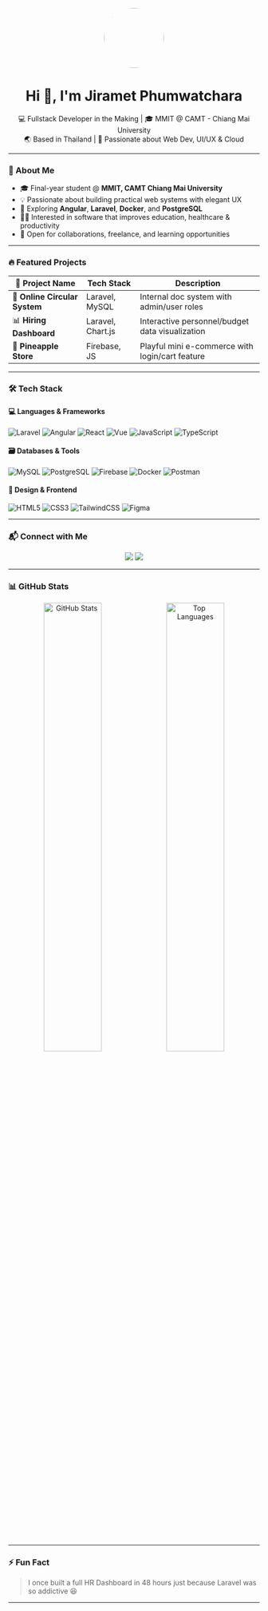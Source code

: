 <p align="center">
  <img src="https://avatars.githubusercontent.com/u/00000000?v=4" width="120" style="border-radius: 50%;" />
</p>

<h1 align="center">Hi 👋, I'm <strong>Jiramet Phumwatchara </strong></h1>

<p align="center">
💻 Fullstack Developer in the Making | 🎓 MMIT @ CAMT - Chiang Mai University <br>
🌏 Based in Thailand | 🚀 Passionate about Web Dev, UI/UX & Cloud
</p>

---

### 🧠 About Me

- 🎓 Final-year student @ **MMIT, CAMT Chiang Mai University**
- 💡 Passionate about building practical web systems with elegant UX
- 🚀 Exploring **Angular**, **Laravel**, **Docker**, and **PostgreSQL**
- 🧑‍💻 Interested in software that improves education, healthcare & productivity
- 🤝 Open for collaborations, freelance, and learning opportunities

---

### 🔥 Featured Projects

| 🚀 Project Name | Tech Stack | Description |
|----------------|------------|-------------|
| 🧾 **Online Circular System** | Laravel, MySQL | Internal doc system with admin/user roles |
| 📊 **Hiring Dashboard** | Laravel, Chart.js | Interactive personnel/budget data visualization |
| 🍍 **Pineapple Store** | Firebase, JS | Playful mini e-commerce with login/cart feature |

---

### 🛠️ Tech Stack

#### 💻 Languages & Frameworks  
![Laravel](https://img.shields.io/badge/Laravel-F55247?style=for-the-badge&logo=laravel&logoColor=white)
![Angular](https://img.shields.io/badge/Angular-DD0031?style=for-the-badge&logo=angular&logoColor=white)
![React](https://img.shields.io/badge/React-61DAFB?style=for-the-badge&logo=react&logoColor=black)
![Vue](https://img.shields.io/badge/Vue-4FC08D?style=for-the-badge&logo=vue.js&logoColor=white)
![JavaScript](https://img.shields.io/badge/JavaScript-F7DF1E?style=for-the-badge&logo=javascript&logoColor=black)
![TypeScript](https://img.shields.io/badge/TypeScript-3178C6?style=for-the-badge&logo=typescript&logoColor=white)

#### 🗃️ Databases & Tools  
![MySQL](https://img.shields.io/badge/MySQL-00758F?style=for-the-badge&logo=mysql&logoColor=white)
![PostgreSQL](https://img.shields.io/badge/PostgreSQL-316192?style=for-the-badge&logo=postgresql&logoColor=white)
![Firebase](https://img.shields.io/badge/Firebase-FFCA28?style=for-the-badge&logo=firebase&logoColor=black)
![Docker](https://img.shields.io/badge/Docker-2496ED?style=for-the-badge&logo=docker&logoColor=white)
![Postman](https://img.shields.io/badge/Postman-FF6C37?style=for-the-badge&logo=postman&logoColor=white)

#### 🎨 Design & Frontend  
![HTML5](https://img.shields.io/badge/HTML5-E34F26?style=for-the-badge&logo=html5&logoColor=white)
![CSS3](https://img.shields.io/badge/CSS3-1572B6?style=for-the-badge&logo=css3&logoColor=white)
![TailwindCSS](https://img.shields.io/badge/TailwindCSS-38B2AC?style=for-the-badge&logo=tailwind-css&logoColor=white)
![Figma](https://img.shields.io/badge/Figma-1E1E2F?style=for-the-badge&logo=figma&logoColor=white)

---

### 📬 Connect with Me

<p align="center">
  <a href="mailto:polphumwat@gmail.com"><img src="https://img.shields.io/badge/Email-polphumwat@gmail.com-EA4335?style=for-the-badge&logo=gmail&logoColor=white"/></a>
  <a href="https://facebook.com/jiramet%20phumwatchara"><img src="https://img.shields.io/badge/Facebook-Jiramet%20Phumwatchara-1877F2?style=for-the-badge&logo=facebook&logoColor=white"/></a>
</p>

---

### 📊 GitHub Stats

<p align="center">
  <img src="https://github-readme-stats.vercel.app/api?username=jirametss&show_icons=true&theme=tokyonight" alt="GitHub Stats" width="48%" />
  <img src="https://github-readme-stats.vercel.app/api/top-langs/?username=jirametss&layout=compact&theme=tokyonight" alt="Top Languages" width="48%" />
</p>

---

### ⚡ Fun Fact

> I once built a full HR Dashboard in 48 hours just because Laravel was so addictive 😆

---

